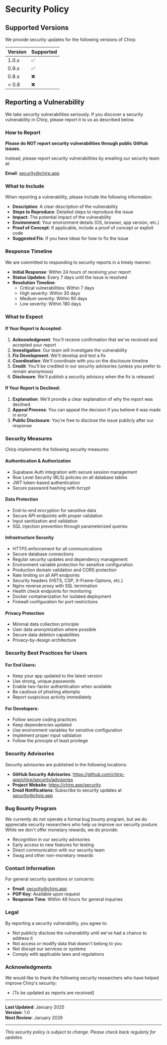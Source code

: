 # Security Policy

## Supported Versions

We provide security updates for the following versions of Chirp:

| Version | Supported          |
| ------- | ------------------ |
| 1.0.x   | :white_check_mark: |
| 0.9.x   | :white_check_mark: |
| 0.8.x   | :x:                |
| < 0.8   | :x:                |

## Reporting a Vulnerability

We take security vulnerabilities seriously. If you discover a security vulnerability in Chirp, please report it to us as described below.

### How to Report

**Please do NOT report security vulnerabilities through public GitHub issues.**

Instead, please report security vulnerabilities by emailing our security team at:

**Email**: security@chirp.app

### What to Include

When reporting a vulnerability, please include the following information:

- **Description**: A clear description of the vulnerability
- **Steps to Reproduce**: Detailed steps to reproduce the issue
- **Impact**: The potential impact of the vulnerability
- **Environment**: Your environment details (OS, browser, app version, etc.)
- **Proof of Concept**: If applicable, include a proof of concept or exploit code
- **Suggested Fix**: If you have ideas for how to fix the issue

### Response Timeline

We are committed to responding to security reports in a timely manner:

- **Initial Response**: Within 24 hours of receiving your report
- **Status Updates**: Every 7 days until the issue is resolved
- **Resolution Timeline**: 
  - Critical vulnerabilities: Within 7 days
  - High severity: Within 30 days
  - Medium severity: Within 90 days
  - Low severity: Within 180 days

### What to Expect

#### If Your Report is Accepted:

1. **Acknowledgment**: You'll receive confirmation that we've received and accepted your report
2. **Investigation**: Our team will investigate the vulnerability
3. **Fix Development**: We'll develop and test a fix
4. **Coordination**: We'll coordinate with you on the disclosure timeline
5. **Credit**: You'll be credited in our security advisories (unless you prefer to remain anonymous)
6. **Disclosure**: We'll publish a security advisory when the fix is released

#### If Your Report is Declined:

1. **Explanation**: We'll provide a clear explanation of why the report was declined
2. **Appeal Process**: You can appeal the decision if you believe it was made in error
3. **Public Disclosure**: You're free to disclose the issue publicly after our response

### Security Measures

Chirp implements the following security measures:

#### Authentication & Authorization
- Supabase Auth integration with secure session management
- Row Level Security (RLS) policies on all database tables
- JWT token-based authentication
- Secure password hashing with bcrypt

#### Data Protection
- End-to-end encryption for sensitive data
- Secure API endpoints with proper validation
- Input sanitization and validation
- SQL injection prevention through parameterized queries

#### Infrastructure Security
- HTTPS enforcement for all communications
- Secure database connections
- Regular security updates and dependency management
- Environment variable protection for sensitive configuration
- Production domain validation and CORS protection
- Rate limiting on all API endpoints
- Security headers (HSTS, CSP, X-Frame-Options, etc.)
- Nginx reverse proxy with SSL termination
- Health check endpoints for monitoring
- Docker containerization for isolated deployment
- Firewall configuration for port restrictions

#### Privacy Protection
- Minimal data collection principle
- User data anonymization where possible
- Secure data deletion capabilities
- Privacy-by-design architecture

### Security Best Practices for Users

#### For End Users:
- Keep your app updated to the latest version
- Use strong, unique passwords
- Enable two-factor authentication when available
- Be cautious of phishing attempts
- Report suspicious activity immediately

#### For Developers:
- Follow secure coding practices
- Keep dependencies updated
- Use environment variables for sensitive configuration
- Implement proper input validation
- Follow the principle of least privilege

### Security Advisories

Security advisories are published in the following locations:

- **GitHub Security Advisories**: https://github.com/chirp-app/chirp/security/advisories
- **Project Website**: https://chirp.app/security
- **Email Notifications**: Subscribe to security updates at security@chirp.app

### Bug Bounty Program

We currently do not operate a formal bug bounty program, but we do appreciate security researchers who help us improve our security posture. While we don't offer monetary rewards, we do provide:

- Recognition in our security advisories
- Early access to new features for testing
- Direct communication with our security team
- Swag and other non-monetary rewards

### Contact Information

For general security questions or concerns:

- **Email**: security@chirp.app
- **PGP Key**: Available upon request
- **Response Time**: Within 48 hours for general inquiries

### Legal

By reporting a security vulnerability, you agree to:

- Not publicly disclose the vulnerability until we've had a chance to address it
- Not access or modify data that doesn't belong to you
- Not disrupt our services or systems
- Comply with applicable laws and regulations

### Acknowledgments

We would like to thank the following security researchers who have helped improve Chirp's security:

- [To be updated as reports are received]

---

**Last Updated**: January 2025  
**Version**: 1.0  
**Next Review**: January 2026

---

*This security policy is subject to change. Please check back regularly for updates.*
